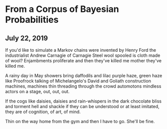 # From a Corpus of Bayesian Probabilities
## July 22, 2019

If you'd like to simulate a Markov chains were invented by Henry Ford the industrialist Andrew Carnagie of Carnagie Steel wool spooled is cloth made of wool? Enjambments proliferate and then they've killed me mother they've killed me.

A rainy day in May showers bring daffodils and lilac purple haze, green haze like Proofrock talking of Michelangelo's David and Goliath construction machines, machines thin threading through the crowd automotons mindless actors on a stage, out, out, out.

If the cogs like daisies, daisies and rain-whispers in the dark chocolate bliss and torment hell and shackle if they can be understood or at least imitated, they are of cognition, of art, of mind.

Thin on the way home from the gym and then I have to go. She'll be fine.